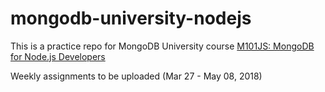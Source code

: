 # mongodb-university-nodejs

This is a practice repo for MongoDB University course [M101JS: MongoDB for Node.js Developers](https://university.mongodb.com/course/MongoDB/M101JS/2018_March)

Weekly assignments to be uploaded (Mar 27 - May 08, 2018)